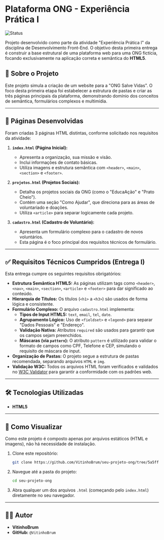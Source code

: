 # Plataforma ONG - Experiência Prática I

![Status](https://img.shields.io/badge/Status-Concluído-brightgreen)

Projeto desenvolvido como parte da atividade "Experiência Prática I" da disciplina de Desenvolvimento Front-End. O objetivo desta primeira entrega é construir a base estrutural de uma plataforma web para uma ONG fictícia, focando exclusivamente na aplicação correta e semântica do **HTML5**.

## 🎯 Sobre o Projeto

Este projeto simula a criação de um website para a "ONG Salve Vidas". O foco desta primeira etapa foi estabelecer a estrutura de pastas e criar as três páginas principais da plataforma, demonstrando domínio dos conceitos de semântica, formulários complexos e multimídia.

---

## 📑 Páginas Desenvolvidas

Foram criadas 3 páginas HTML distintas, conforme solicitado nos requisitos da atividade:

1.  **`index.html` (Página Inicial):**
    * Apresenta a organização, sua missão e visão.
    * Inclui informações de contato básicas.
    * Utiliza imagens e estrutura semântica com `<header>`, `<main>`, `<section>` e `<footer>`.

2.  **`projetos.html` (Projetos Sociais):**
    * Detalha os projetos sociais da ONG (como o "EducaAção" e "Prato Cheio").
    * Contém uma seção "Como Ajudar", que direciona para as áreas de voluntariado e doações.
    * Utiliza `<article>` para separar logicamente cada projeto.

3.  **`cadastro.html` (Cadastro de Voluntário):**
    * Apresenta um formulário complexo para o cadastro de novos voluntários.
    * Esta página é o foco principal dos requisitos técnicos de formulário.

---

## ✅ Requisitos Técnicos Cumpridos (Entrega I)

Esta entrega cumpre os seguintes requisitos obrigatórios:

* **Estrutura Semântica HTML5:** As páginas utilizam tags como `<header>`, `<nav>`, `<main>`, `<section>`, `<article>` e `<footer>` para dar significado ao conteúdo.
* **Hierarquia de Títulos:** Os títulos (`<h1>` a `<h3>`) são usados de forma lógica e consistente.
* **Formulário Complexo:** O arquivo `cadastro.html` implementa:
    * **Tipos de Input HTML5:** `text`, `email`, `tel`, `date`.
    * **Agrupamento Lógico:** Uso de `<fieldset>` e `<legend>` para separar "Dados Pessoais" e "Endereço".
    * **Validação Nativa:** Atributos `required` são usados para garantir que os campos sejam preenchidos.
    * **Máscaras (via `pattern`):** O atributo `pattern` é utilizado para validar o formato de campos como CPF, Telefone e CEP, simulando o requisito de máscara de input.
* **Organização de Pastas:** O projeto segue a estrutura de pastas recomendada, separando arquivos `HTML` e `img`.
* **Validação W3C:** Todos os arquivos HTML foram verificados e validados no [W3C Validator](https://validator.w3.org/) para garantir a conformidade com os padrões web.

---

## 🛠️ Tecnologias Utilizadas

* **HTML5**

---

## 🚀 Como Visualizar

Como este projeto é composto apenas por arquivos estáticos (HTML e imagens), não há necessidade de instalação.

1.  Clone este repositório:
    ```bash
    git clone https://github.com/VitinhoBrum/seu-projeto-ong/tree/5a5ff31b3dc0706b6f0aafc15c93532499567d43/seu-projeto-ong
    ```
2.  Navegue até a pasta do projeto:
    ```bash
    cd seu-projeto-ong
    ```
3.  Abra qualquer um dos arquivos `.html` (começando pelo `index.html`) diretamente no seu navegador.

---

## 👨‍💻 Autor

* **VitinhoBrum**
* **GitHub:** `@VitinhoBrum`
